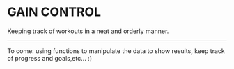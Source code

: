# GAIN CONTROL

Keeping track of workouts in a neat and orderly manner.
______________________________________________________

To come: using functions to manipulate the data to show results, keep track of progress and goals,etc... :)

